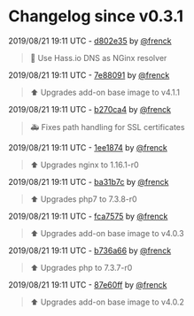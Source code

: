 # Changelog since v0.3.1

2019/08/21 19:11 UTC - [d802e35](https://github.com/hassio-addons/addon-grocy/commit/d802e3548a8b64d5b6b8089675aee03e163b41d4) by [@frenck](https://github.com/frenck)
> :hammer: Use Hass.io DNS as NGinx resolver 

2019/08/21 19:11 UTC - [7e88091](https://github.com/hassio-addons/addon-grocy/commit/7e880916014f0432cfe8159ab3bddbeae5077a64) by [@frenck](https://github.com/frenck)
> :arrow_up: Upgrades add-on base image to v4.1.1 

2019/08/21 19:11 UTC - [b270ca4](https://github.com/hassio-addons/addon-grocy/commit/b270ca440d12346e89ab2a48461d8c34059ec5f8) by [@frenck](https://github.com/frenck)
> :ambulance: Fixes path handling for SSL certificates 

2019/08/21 19:11 UTC - [1ee1874](https://github.com/hassio-addons/addon-grocy/commit/1ee18743f906867fa2a87dd9d222ed168786a287) by [@frenck](https://github.com/frenck)
> :arrow_up: Upgrades nginx to 1.16.1-r0 

2019/08/21 19:11 UTC - [ba31b7c](https://github.com/hassio-addons/addon-grocy/commit/ba31b7c6986b925cf03369e741eb3e749f7df557) by [@frenck](https://github.com/frenck)
> :arrow_up: Upgrades php7 to 7.3.8-r0 

2019/08/21 19:11 UTC - [fca7575](https://github.com/hassio-addons/addon-grocy/commit/fca7575634a5cb2c582ea7ea3c025de51c8f3caf) by [@frenck](https://github.com/frenck)
> :arrow_up: Upgrades add-on base image to v4.0.3 

2019/08/21 19:11 UTC - [b736a66](https://github.com/hassio-addons/addon-grocy/commit/b736a66e83f9d759f13f366db17ba58a089c424c) by [@frenck](https://github.com/frenck)
> :arrow_up: Upgrades php to 7.3.7-r0 

2019/08/21 19:11 UTC - [87e60ff](https://github.com/hassio-addons/addon-grocy/commit/87e60ffe0e18ecedaa113dde5a0240980c5aaed7) by [@frenck](https://github.com/frenck)
> :arrow_up: Upgrades add-on base image to v4.0.2 

